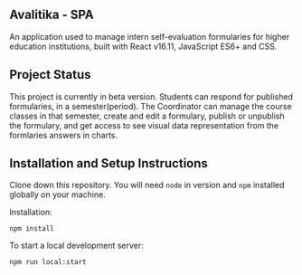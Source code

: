 
## Avalitika - SPA
An application used to manage intern self-evaluation formularies for higher education institutions, built with React v16.11, JavaScript ES6+ and CSS.

## Project Status
This project is currently in beta version. Students can respond for published formularies, in a semester(period). The Coordinator can manage the course classes in that semester, create and edit a formulary, publish or unpublish the formulary, and get access to see visual data representation from the formlaries answers in charts.

## Installation and Setup Instructions

Clone down this repository. You will need  `node` in version  and  `npm`  installed globally on your machine.

Installation:

`npm install`

To start a local development server:

`npm run local:start`
